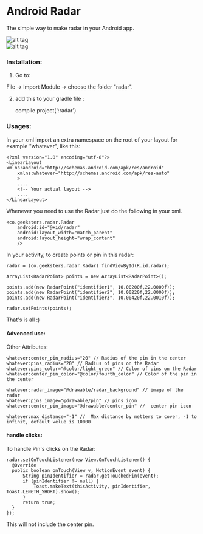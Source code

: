 # Android Radar
The simple way to make radar in your Android app.

![alt tag](https://github.com/karamsa/android-radar/blob/master/screen_1.png)            
![alt tag](https://github.com/karamsa/android-radar/blob/master/screen_2.png)

### Installation:

1) Go to:
  
File -> Import Module -> choose the folder "radar".

2) add this to your gradle file :

	compile project(':radar')

### Usages:

In your xml import an extra namespace on the root of your layout for example "whatever", like this:

	<?xml version="1.0" encoding="utf-8"?>
	<LinearLayout xmlns:android="http://schemas.android.com/apk/res/android"
	    xmlns:whatever="http://schemas.android.com/apk/res-auto"
	    >
	    ....
	    <!-- Your actual layout -->
	    ....
	</LinearLayout>
	
Whenever you need to use the Radar just do the following in your xml.

    <co.geeksters.radar.Radar
        android:id="@+id/radar"
        android:layout_width="match_parent"
        android:layout_height="wrap_content"
        />
        
    
In your activity, to create points or pin in this radar: 

    radar = (co.geeksters.radar.Radar) findViewById(R.id.radar);
    
    ArrayList<RadarPoint> points = new ArrayList<RadarPoint>();

    points.add(new RadarPoint("identifier1", 10.00200f,22.0000f));
    points.add(new RadarPoint("identifier2", 10.00220f,22.0000f));
    points.add(new RadarPoint("identifier3", 10.00420f,22.0010f));
    
    radar.setPoints(points);

That's is all :) 


#### Advenced use:

Other Attributes:

    whatever:center_pin_radius="20" // Radius of the pin in the center
    whatever:pins_radius="20" // Radius of pins on the Radar
    whatever:pins_color="@color/light_green" // Color of pins on the Radar
    whatever:center_pin_color="@color/fourth_color" // Color of the pin in the center
  
    whatever:radar_image="@drawable/radar_background" // image of the radar
    whatever:pins_image="@drawable/pin" // pins icon
    whatever:center_pin_image="@drawable/center_pin" //  center pin icon
  
    whatever:max_distance="-1" //  Max distance by metters to cover, -1 to infinit, default velue is 10000



  

#### handle clicks:

To handle Pin's clicks on the Radar:

    radar.setOnTouchListener(new View.OnTouchListener() {
      @Override
      public boolean onTouch(View v, MotionEvent event) {
          String pinIdentifier = radar.getTouchedPin(event);
          if (pinIdentifier != null) {
              Toast.makeText(thisActivity, pinIdentifier, Toast.LENGTH_SHORT).show();
          }
          return true;
      }
    });
    
  This will not include the center pin.


